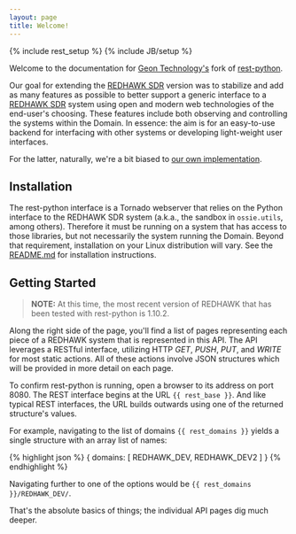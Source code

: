 ```yaml
---
layout: page
title: Welcome!
---
```

{% include rest_setup %}
{% include JB/setup %}

Welcome to the documentation for [Geon Technology's](http://www.geontech.com) fork of [rest-python](http://github.com/geontech/rest-python).  

Our goal for extending the [REDHAWK SDR](http://github.com/redhawksdr/rest-python) version was to stabilize and add as many features as possible to better support a generic interface to a [REDHAWK SDR](http://www.redhawksdr.org) system using open and modern web technologies of the end-user's choosing.  These features include both observing and controlling the systems within the Domain.  In essence: the aim is for an easy-to-use backend for interfacing with other systems or developing light-weight user interfaces.

For the latter, naturally, we're a bit biased to [our own implementation](http://github.com/geontech/angular-redhawk).

## Installation

The rest-python interface is a Tornado webserver that relies on the Python interface to the REDHAWK SDR system (a.k.a., the sandbox in `ossie.utils`, among others).  Therefore it must be running on a system that has access to those libraries, but not necessarily the system running the Domain.  Beyond that requirement, installation on your Linux distribution will vary.  See the [README.md](https://github.com/Geontech/rest-python/blob/angular-redhawk/README.md) for installation instructions.

## Getting Started

>**NOTE:** At this time, the most recent version of REDHAWK that has been tested with rest-python is 1.10.2.

Along the right side of the page, you'll find a list of pages representing each piece of a REDHAWK system that is represented in this API.  The API leverages a RESTful interface, utilizing HTTP _GET_, _PUSH_, _PUT_, and _WRITE_ for most static actions.  All of these actions involve JSON structures which will be provided in more detail on each page.

To confirm rest-python is running, open a browser to its address on port 8080.  The REST interface begins at the URL `{{ rest_base }}`.  And like typical REST interfaces, the URL builds outwards using one of the returned structure's values.  

For example, navigating to the list of domains `{{ rest_domains }}` yields a single structure with an array list of names:

{% highlight json %}
{ 
    domains: [ REDHAWK_DEV, REDHAWK_DEV2 ] 
}
{% endhighlight %}

Navigating further to one of the options would be `{{ rest_domains }}/REDHAWK_DEV/`.  

That's the absolute basics of things; the individual API pages dig much deeper.